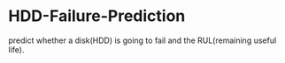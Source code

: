 # HDD-Failure-Prediction
predict whether a disk(HDD) is going to fail and the RUL(remaining useful life).
